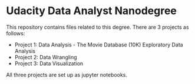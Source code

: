 # Udacity Data Analyst Nanodegree

This repository contains files related to this degree. There are 3 projects as follows:

* Project 1: Data Analysis - The Movie Database (10K) Exploratory Data Analysis
* Project 2: Data Wrangling
* Project 3: Data Visualization

All three projects are set up as jupyter notebooks.

